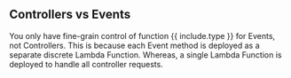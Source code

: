 ## Controllers vs Events

You only have fine-grain control of function {{ include.type }} for Events, not Controllers. This is because each Event method is deployed as a separate discrete Lambda Function. Whereas, a single Lambda Function is deployed to handle all controller requests.

